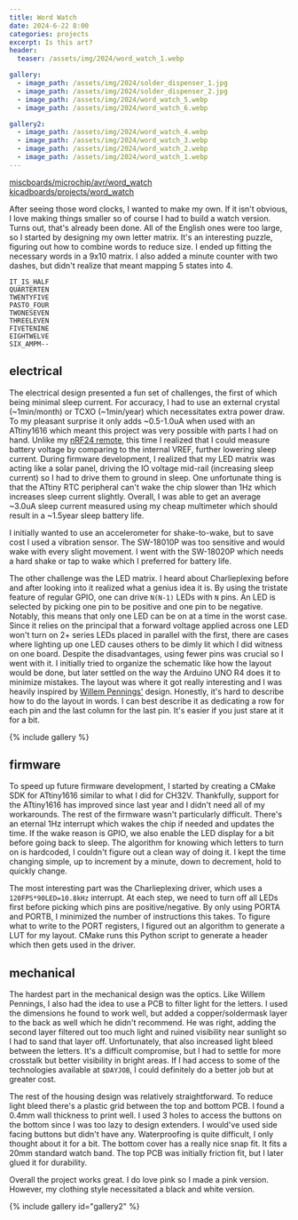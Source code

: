 ```yaml
---
title: Word Watch
date: 2024-6-22 8:00
categories: projects
excerpt: Is this art?
header:
  teaser: /assets/img/2024/word_watch_1.webp

gallery:
  - image_path: /assets/img/2024/solder_dispenser_1.jpg
  - image_path: /assets/img/2024/solder_dispenser_2.jpg
  - image_path: /assets/img/2024/word_watch_5.webp
  - image_path: /assets/img/2024/word_watch_6.webp

gallery2:
  - image_path: /assets/img/2024/word_watch_4.webp
  - image_path: /assets/img/2024/word_watch_3.webp
  - image_path: /assets/img/2024/word_watch_2.webp
  - image_path: /assets/img/2024/word_watch_1.webp
---
```


[miscboards/microchip/avr/word_watch](https://github.com/dragonlock2/miscboards/tree/main/microchip/avr/word_watch)\
[kicadboards/projects/word_watch](https://github.com/dragonlock2/kicadboards/tree/main/projects/word_watch)

After seeing those word clocks, I wanted to make my own. If it isn't obvious, I love making things smaller so of course I had to build a watch version. Turns out, that's already been done. All of the English ones were too large, so I started by designing my own letter matrix. It's an interesting puzzle, figuring out how to combine words to reduce size. I ended up fitting the necessary words in a 9x10 matrix. I also added a minute counter with two dashes, but didn't realize that meant mapping 5 states into 4.

```
IT_IS_HALF
QUARTERTEN
TWENTYFIVE
PASTO_FOUR
TWONESEVEN
THREELEVEN
FIVETENINE
EIGHTWELVE
SIX_AMPM--
```

## electrical

The electrical design presented a fun set of challenges, the first of which being minimal sleep current. For accuracy, I had to use an external crystal (~1min/month) or TCXO (~1min/year) which necessitates extra power draw. To my pleasant surprise it only adds ~0.5-1.0uA when used with an ATtiny1616 which meant this project was very possible with parts I had on hand. Unlike my [nRF24 remote](../../../2022/12/nrf24-remote/), this time I realized that I could measure battery voltage by comparing to the internal VREF, further lowering sleep current. During firmware development, I realized that my LED matrix was acting like a solar panel, driving the IO voltage mid-rail (increasing sleep current) so I had to drive them to ground in sleep. One unfortunate thing is that the ATtiny RTC peripheral can't wake the chip slower than 1Hz which increases sleep current slightly. Overall, I was able to get an average ~3.0uA sleep current measured using my cheap multimeter which should result in a ~1.5year sleep battery life.

I initially wanted to use an accelerometer for shake-to-wake, but to save cost I used a vibration sensor. The SW-18010P was too sensitive and would wake with every slight movement. I went with the SW-18020P which needs a hard shake or tap to wake which I preferred for battery life.

The other challenge was the LED matrix. I heard about Charlieplexing before and after looking into it realized what a genius idea it is. By using the tristate feature of regular GPIO, one can drive `N(N-1)` LEDs with `N` pins. An LED is selected by picking one pin to be positive and one pin to be negative. Notably, this means that only one LED can be on at a time in the worst case. Since it relies on the principal that a forward voltage applied across one LED won't turn on 2+ series LEDs placed in parallel with the first, there are cases where lighting up one LED causes others to be dimly lit which I did witness on one board. Despite the disadvantages, using fewer pins was crucial so I went with it. I initially tried to organize the schematic like how the layout would be done, but later settled on the way the Arduino UNO R4 does it to minimize mistakes. The layout was where it got really interesting and I was heavily inspired by [Willem Pennings'](https://willempennings.nl/clocksquared-mini-a-word-clock-wristwatch/) design. Honestly, it's hard to describe how to do the layout in words. I can best describe it as dedicating a row for each pin and the last column for the last pin. It's easier if you just stare at it for a bit.

{% include gallery %}

## firmware

To speed up future firmware development, I started by creating a CMake SDK for ATtiny1616 similar to what I did for CH32V. Thankfully, support for the ATtiny1616 has improved since last year and I didn't need all of my workarounds. The rest of the firmware wasn't particularly difficult. There's an eternal 1Hz interrupt which wakes the chip if needed and updates the time. If the wake reason is GPIO, we also enable the LED display for a bit before going back to sleep. The algorithm for knowing which letters to turn on is hardcoded, I couldn't figure out a clean way of doing it. I kept the time changing simple, up to increment by a minute, down to decrement, hold to quickly change.

The most interesting part was the Charlieplexing driver, which uses a `120FPS*90LED=10.8kHz` interrupt. At each step, we need to turn off all LEDs first before picking which pins are positive/negative. By only using PORTA and PORTB, I minimized the number of instructions this takes. To figure what to write to the PORT registers, I figured out an algorithm to generate a LUT for my layout. CMake runs this Python script to generate a header which then gets used in the driver.

## mechanical

The hardest part in the mechanical design was the optics. Like Willem Pennings, I also had the idea to use a PCB to filter light for the letters. I used the dimensions he found to work well, but added a copper/soldermask layer to the back as well which he didn't recommend. He was right, adding the second layer filtered out too much light and ruined visibility near sunlight so I had to sand that layer off. Unfortunately, that also increased light bleed between the letters. It's a difficult compromise, but I had to settle for more crosstalk but better visibility in bright areas. If I had access to some of the technologies available at `$DAYJOB`, I could definitely do a better job but at greater cost.

The rest of the housing design was relatively straightforward. To reduce light bleed there's a plastic grid between the top and bottom PCB. I found a 0.4mm wall thickness to print well. I used 3 holes to access the buttons on the bottom since I was too lazy to design extenders. I would've used side facing buttons but didn't have any. Waterproofing is quite difficult, I only thought about it for a bit. The bottom cover has a really nice snap fit. It fits a 20mm standard watch band. The top PCB was initially friction fit, but I later glued it for durability.

Overall the project works great. I do love pink so I made a pink version. However, my clothing style necessitated a black and white version.

{% include gallery id="gallery2" %}
